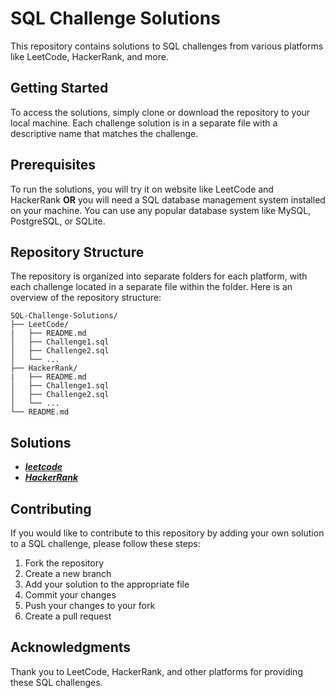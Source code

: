 # SQL Challenge Solutions

This repository contains solutions to SQL challenges from various platforms like LeetCode, HackerRank, and more.

## Getting Started

To access the solutions, simply clone or download the repository to your local machine. Each challenge solution is in a separate file with a descriptive name that matches the challenge.

## Prerequisites

To run the solutions, you will try it on website like LeetCode and HackerRank **OR** you will need a SQL database management system installed on your machine. You can use any popular database system like MySQL, PostgreSQL, or SQLite.

## Repository Structure

The repository is organized into separate folders for each platform, with each challenge located in a separate file within the folder. Here is an overview of the repository structure:

```text
SQL-Challenge-Solutions/
├── LeetCode/
|   ├── README.md
│   ├── Challenge1.sql
│   ├── Challenge2.sql
│   └── ...
├── HackerRank/
|   ├── README.md
│   ├── Challenge1.sql
│   ├── Challenge2.sql
│   └── ...
└── README.md
```

## Solutions

- ***[leetcode](./LeetCode/)***
- ***[HackerRank](./HackerRank/)***

## Contributing

If you would like to contribute to this repository by adding your own solution to a SQL challenge, please follow these steps:

1. Fork the repository
2. Create a new branch
3. Add your solution to the appropriate file
4. Commit your changes
5. Push your changes to your fork
6. Create a pull request

## Acknowledgments

Thank you to LeetCode, HackerRank, and other platforms for providing these SQL challenges.
